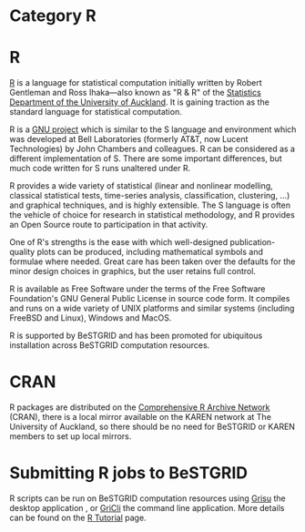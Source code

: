 # Category R

# R

[R](http://www.r-project.org/) is a language for statistical computation initially written by Robert Gentleman and Ross Ihaka—also known as "R & R" of the [Statistics Department of the University of Auckland](http://www.stat.auckland.ac.nz/). It is gaining traction as the standard language for statistical computation.

R is a [GNU project](http://www.gnu.org/) which is similar to the S language and environment which was developed at Bell Laboratories (formerly AT&T, now Lucent Technologies) by John Chambers and colleagues. R can be considered as a different implementation of S. There are some important differences, but much code written for S runs unaltered under R.

R provides a wide variety of statistical (linear and nonlinear modelling, classical statistical tests, time-series analysis, classification, clustering, ...) and graphical techniques, and is highly extensible. The S language is often the vehicle of choice for research in statistical methodology, and R provides an Open Source route to participation in that activity.

One of R's strengths is the ease with which well-designed publication-quality plots can be produced, including mathematical symbols and formulae where needed. Great care has been taken over the defaults for the minor design choices in graphics, but the user retains full control.

R is available as Free Software under the terms of the Free Software Foundation's GNU General Public License in source code form. It compiles and runs on a wide variety of UNIX platforms and similar systems (including FreeBSD and Linux), Windows and MacOS.

R is supported by BeSTGRID and has been promoted for ubiquitous installation across BeSTGRID computation resources.

# CRAN

R packages are distributed on the [Comprehensive R Archive Network](http://cran.stat.auckland.ac.nz/) (CRAN), there is a local mirror available on the KAREN network at The University of Auckland, so there should be no need for BeSTGRID or KAREN members to set up local mirrors.

# Submitting R jobs to BeSTGRID

R scripts can be run on BeSTGRID computation resources using [Grisu](https://reannz.atlassian.net/wiki/pages/createpage.action?spaceKey=BeSTGRID&title=Grisu&linkCreation=true&fromPageId=3818228841) the desktop application , or [GriCli](https://reannz.atlassian.net/wiki/pages/createpage.action?spaceKey=BeSTGRID&title=GriCli&linkCreation=true&fromPageId=3818228841) the command line application. More details can be found on the [R Tutorial](https://reannz.atlassian.net/wiki/pages/createpage.action?spaceKey=BeSTGRID&title=R_Tutorial&linkCreation=true&fromPageId=3818228841) page.
